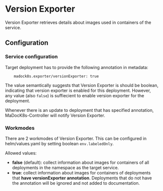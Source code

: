 # Version Exporter

Version Exporter retrieves details about images used in containers of the service.

## Configuration

### Service configuration
Target deployment has to provide the following annotation in metadata:
```
    madock8s.exporter/versionExporter: true
```
The value semantically suggests that Version Exporter is should be boolean, indicating that version exporter is enabled for this deployment. However, any value (also `false`) is suffiecient to enable version exporter for the deployment.

Whenever there is an update to deployment that has specified annotation, MaDocK8s-Controller will notify Version Exporter. 

### Workmodes
There are 2 workmodes of Version Exporter. This can be configured in helm/values.yaml by setting boolean `env.labeledOnly`.

Allowed values:
- __false__ (default): collect information about images for containers of all deployments in the namespace as the target service.
- __true__: collect information about images for containers of deployments that __have versionExporter annotation__. 
Deployments that do not have the annotation will be ignored and not added to documentation.

